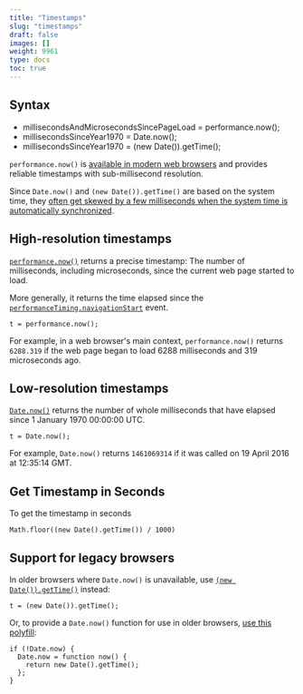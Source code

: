 ```yaml
---
title: "Timestamps"
slug: "timestamps"
draft: false
images: []
weight: 9961
type: docs
toc: true
---
```


## Syntax
 - millisecondsAndMicrosecondsSincePageLoad = performance.now();
 - millisecondsSinceYear1970 = Date.now();
 - millisecondsSinceYear1970 = (new Date()).getTime();

`performance.now()` is [available in modern web browsers](http://caniuse.com/#feat=high-resolution-time) and provides reliable timestamps with sub-millisecond resolution.

Since `Date.now()` and `(new Date()).getTime()` are based on the system time, they [often get skewed by a few milliseconds when the system time is automatically synchronized](http://gent.ilcore.com/2012/06/better-timer-for-javascript.html).



## High-resolution timestamps
[`performance.now()`](https://developer.mozilla.org/en-US/docs/Web/API/Performance/now) returns a precise timestamp: The number of milliseconds, including microseconds, since the current web page started to load. 

More generally, it returns the time elapsed since the [`performanceTiming.navigationStart`](https://developer.mozilla.org/en-US/docs/Web/API/PerformanceTiming/navigationStart) event.

    t = performance.now();

For example, in a web browser's main context, `performance.now()` returns `6288.319` if the web page began to load 6288 milliseconds and 319 microseconds ago.

## Low-resolution timestamps
[`Date.now()`](https://developer.mozilla.org/en-US/docs/Web/JavaScript/Reference/Global_Objects/Date/now) returns the number of whole milliseconds that have elapsed since 1 January 1970 00:00:00 UTC.

    t = Date.now();

For example, `Date.now()` returns `1461069314` if it was called on 19 April 2016 at 12:35:14 GMT.

## Get Timestamp in Seconds
To get the timestamp in seconds

    Math.floor((new Date().getTime()) / 1000)


## Support for legacy browsers
In older browsers where `Date.now()` is unavailable, use [`(new Date()).getTime()`](https://developer.mozilla.org/en-US/docs/Web/JavaScript/Reference/Global_Objects/Date/getTime) instead:

    t = (new Date()).getTime();

Or, to provide a `Date.now()` function for use in older browsers, [use this polyfill](https://developer.mozilla.org/en-US/docs/Web/JavaScript/Reference/Global_Objects/Date/now#Polyfill):

    if (!Date.now) {
      Date.now = function now() {
        return new Date().getTime();
      };
    }

